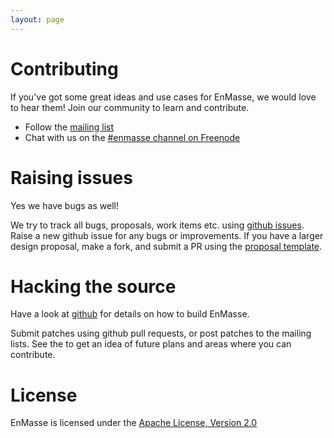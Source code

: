 ```yaml
---
layout: page
---
```

# Contributing

If you've got some great ideas and use cases for EnMasse, we would love to hear them! Join our
community to learn and contribute.

* Follow the [mailing list](https://www.redhat.com/mailman/listinfo/enmasse)
* Chat with us on the [#enmasse channel on Freenode](https://webchat.freenode.net/?randomnick=1&channels=enmasse&uio=d4)

# Raising issues

Yes we have bugs as well!

We try to track all bugs, proposals, work items etc. using [github issues](https://github.com/EnMasseProject/enmasse/issues). Raise a new github issue for any bugs or improvements. If you have a larger design proposal, make a fork, and submit a PR using the [proposal template](https://github.com/EnMasseProject/enmasse/blob/master/documentation/design_docs/design/design-template.adoc).

# Hacking the source

Have a look at [github](https://github.com/EnMasseProject/enmasse/blob/master/HACKING.md) for details on how to build EnMasse.

Submit patches using github pull requests, or post patches to the mailing lists. See the []() to get an idea of future plans and areas where you can contribute.

# License

EnMasse is licensed under the [Apache License, Version 2.0](/LICENSE)
